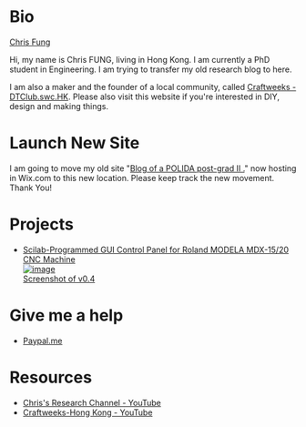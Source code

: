 <html>
	<head>
		<title>Chris KY, Fung's Homepage</title>
		<script type="text/javascript" src="https://platform.linkedin.com/badges/js/profile.js" async defer></script>
	</head>
	<body>
	<div>
	<h1>Bio</h1>
		<div class="LI-profile-badge"  data-version="v1" data-size="medium" data-locale="en_US" data-type="vertical" data-theme="light" data-vanity="chris-fung-65390948"><a class="LI-simple-link" href='https://hk.linkedin.com/in/chris-fung-65390948?trk=profile-badge'>Chris Fung</a></div>
		<p>Hi, my name is Chris FUNG, living in Hong Kong. I am currently a PhD student in Engineering. I am trying to transfer my old research blog to here.</p>
		<p>I am also a maker and the founder of a local community, called <a href="https://craftweeks.tumblr.com/">Craftweeks - DTClub.swc.HK</a>. Please also visit this website if you're interested in DIY, design and making things.</p>
	</div>
	<div>
		<h1>Launch New Site</h1>
		<p>I am going to move my old site "<a href="http://chrisfung1125.wixsite.com/research-blog/">Blog of a POLIDA post-grad II .</a>" now hosting in Wix.com to this new location. Please keep track the new movement. Thank You!</p>
	</div>
	<div>
	<h1>Projects</h1>
	  <ul>
	    <li><a href="https://craftweeks.github.io/modela_mdx-15_20_control_panel_scilab/">Scilab-Programmed GUI Control Panel for Roland MODELA MDX-15/20 CNC Machine</a><br />
<a href='https://kl7.info/img-59328e6e79dd9.html'><img src='https://kl7.info/thumb/59328e6e79dd9.png' alt='image'><br />Screenshot of v0.4</a></li>
	  </ul>
	</div>
	<div>
	<h1>Give me a help</h1>
	    <ul><li><a href="https://www.paypal.me/chrisfungky/50">Paypal.me</a></li></ul>
	</div>
	<div>
	    <h1>Resources</h1>		
	 	<ul>
		<li><a href="https://www.youtube.com/channel/UCp0xYv7zaQmAj77GcU-msJg">Chris's Research Channel - YouTube</a></li>
		<li><a href='https://www.youtube.com/channel/UCGlT2itihZuRxMckNcfcA3A'>Craftweeks-Hong Kong - YouTube</a></li>
		</ul>
	</div>
	</body>
</html>
